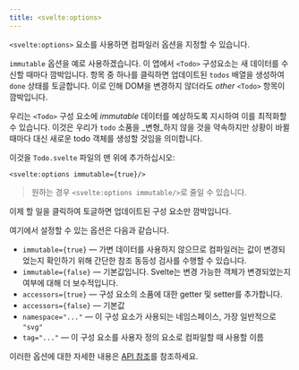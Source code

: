 ```yaml
---
title: <svelte:options>
---
```


`<svelte:options>` 요소를 사용하면 컴파일러 옵션을 지정할 수 있습니다.

`immutable` 옵션을 예로 사용하겠습니다. 이 앱에서 `<Todo>` 구성요소는 새 데이터를 수신할 때마다 깜박입니다. 항목 중 하나를 클릭하면 업데이트된 `todos` 배열을 생성하여 `done` 상태를 토글합니다. 이로 인해 DOM을 변경하지 않더라도 _other_ `<Todo>` 항목이 깜박입니다.

우리는 `<Todo>` 구성 요소에 _immutable_ 데이터를 예상하도록 지시하여 이를 최적화할 수 있습니다. 이것은 우리가 `todo` 소품을 _변형_하지 않을 것을 약속하지만 상황이 바뀔 때마다 대신 새로운 todo 객체를 생성할 것임을 의미합니다.

이것을 `Todo.svelte` 파일의 맨 위에 추가하십시오:

```svelte
<svelte:options immutable={true}/>
```

> 원하는 경우 `<svelte:options immutable/>`로 줄일 수 있습니다.

이제 할 일을 클릭하여 토글하면 업데이트된 구성 요소만 깜박입니다.

여기에서 설정할 수 있는 옵션은 다음과 같습니다.

- `immutable={true}` — 가변 데이터를 사용하지 않으므로 컴파일러는 값이 변경되었는지 확인하기 위해 간단한 참조 동등성 검사를 수행할 수 있습니다.
- `immutable={false}` — 기본값입니다. Svelte는 변경 가능한 객체가 변경되었는지 여부에 대해 더 보수적입니다.
- `accessors={true}` — 구성 요소의 소품에 대한 getter 및 setter를 추가합니다.
- `accessors={false}` — 기본값
- `namespace="..."` — 이 구성 요소가 사용되는 네임스페이스, 가장 일반적으로 `"svg"`
- `tag="..."` — 이 구성 요소를 사용자 정의 요소로 컴파일할 때 사용할 이름

이러한 옵션에 대한 자세한 내용은 [API 참조](https://svelte.dev/docs)를 참조하세요.
